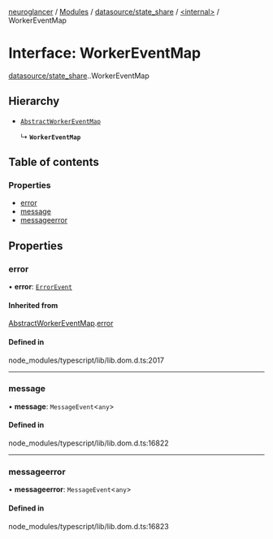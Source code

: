 [neuroglancer](../README.md) / [Modules](../modules.md) / [datasource/state\_share](../modules/datasource_state_share.md) / [<internal\>](../modules/datasource_state_share._internal_.md) / WorkerEventMap

# Interface: WorkerEventMap

[datasource/state_share](../modules/datasource_state_share.md).[<internal>](../modules/datasource_state_share._internal_.md).WorkerEventMap

## Hierarchy

- [`AbstractWorkerEventMap`](datasource_state_share._internal_.AbstractWorkerEventMap.md)

  ↳ **`WorkerEventMap`**

## Table of contents

### Properties

- [error](datasource_state_share._internal_.WorkerEventMap.md#error)
- [message](datasource_state_share._internal_.WorkerEventMap.md#message)
- [messageerror](datasource_state_share._internal_.WorkerEventMap.md#messageerror)

## Properties

### error

• **error**: [`ErrorEvent`](../modules/annotation_annotation_layer_state._internal_.md#errorevent)

#### Inherited from

[AbstractWorkerEventMap](datasource_state_share._internal_.AbstractWorkerEventMap.md).[error](datasource_state_share._internal_.AbstractWorkerEventMap.md#error)

#### Defined in

node_modules/typescript/lib/lib.dom.d.ts:2017

___

### message

• **message**: `MessageEvent`<`any`\>

#### Defined in

node_modules/typescript/lib/lib.dom.d.ts:16822

___

### messageerror

• **messageerror**: `MessageEvent`<`any`\>

#### Defined in

node_modules/typescript/lib/lib.dom.d.ts:16823
